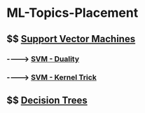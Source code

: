 # ML-Topics-Placement

## $$ [Support Vector Machines](https://medium.com/@kushaldps1996/a-complete-guide-to-support-vector-machines-svms-501e71aec19e)
### ----> [SVM - Duality](https://youtu.be/6-ntMIaJpm0?si=MSeQdyZOzGhY3K86)
### ----> [SVM - Kernel Trick](https://youtu.be/OKFMZQyDROI?si=rh6HRvj6212jRXUQ)

## $$ [Decision Trees](https://medium.com/@MrBam44/decision-trees-91f61a42c724)
